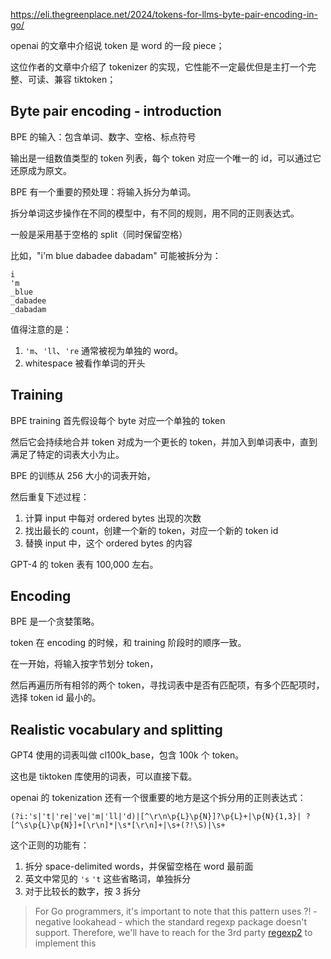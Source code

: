 https://eli.thegreenplace.net/2024/tokens-for-llms-byte-pair-encoding-in-go/

openai 的文章中介绍说 token 是 word 的一段 piece；

这位作者的文章中介绍了 tokenizer 的实现，它性能不一定最优但是主打一个完整、可读、兼容 tiktoken；

## Byte pair encoding - introduction

BPE 的输入：包含单词、数字、空格、标点符号

输出是一组数值类型的 token 列表，每个 token 对应一个唯一的 id，可以通过它还原成为原文。

BPE 有一个重要的预处理：将输入拆分为单词。

拆分单词这步操作在不同的模型中，有不同的规则，用不同的正则表达式。

一般是采用基于空格的 split（同时保留空格）

比如，"i'm blue dabadee dabadam" 可能被拆分为：

```
i
'm
_blue
_dabadee
_dabadam
```

值得注意的是：

1. `'m`、`'ll`、`'re` 通常被视为单独的 word。
2. whitespace 被看作单词的开头
## Training

BPE training 首先假设每个 byte 对应一个单独的 token

然后它会持续地合并 token 对成为一个更长的 token，并加入到单词表中，直到满足了特定的词表大小为止。

BPE 的训练从 256 大小的词表开始，

然后重复下述过程：

1. 计算 input 中每对 ordered bytes 出现的次数
2. 找出最长的 count，创建一个新的 token，对应一个新的 token id
3. 替换 input 中，这个 ordered bytes 的内容

GPT-4 的 token 表有 100,000 左右。
## Encoding

BPE 是一个贪婪策略。

token 在 encoding 的时候，和 training 阶段时的顺序一致。

在一开始，将输入按字节划分 token，

然后再遍历所有相邻的两个 token，寻找词表中是否有匹配项，有多个匹配项时，选择 token id 最小的。

## Realistic vocabulary and splitting

GPT4 使用的词表叫做 cl100k_base，包含 100k 个 token。

这也是 tiktoken 库使用的词表，可以直接下载。

openai 的 tokenization 还有一个很重要的地方是这个拆分用的正则表达式：

```
(?i:'s|'t|'re|'ve|'m|'ll|'d)|[^\r\n\p{L}\p{N}]?\p{L}+|\p{N}{1,3}| ?[^\s\p{L}\p{N}]+[\r\n]*|\s*[\r\n]+|\s+(?!\S)|\s+
```

这个正则的功能有：

1. 拆分 space-delimited words，并保留空格在 word 最前面
2. 英文中常见的 `'s` `'t` 这些省略词，单独拆分
3. 对于比较长的数字，按 3 拆分

> For Go programmers, it's important to note that this pattern uses ?! - negative lookahead - which the standard regexp package doesn't support. Therefore, we'll have to reach for the 3rd party [regexp2](https://github.com/dlclark/regexp2) to implement this

